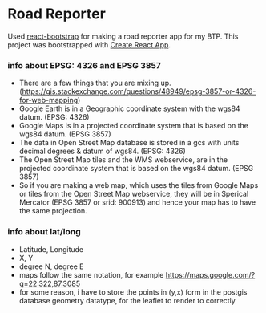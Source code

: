 Road Reporter
==========
Used [react-bootstrap](https://react-bootstrap.github.io/) for making a road reporter app for my BTP. This project was bootstrapped with [Create React App](https://github.com/facebook/create-react-app).

### info about EPSG: 4326 and EPSG 3857
- There are a few things that you are mixing up.(https://gis.stackexchange.com/questions/48949/epsg-3857-or-4326-for-web-mapping)
- Google Earth is in a Geographic coordinate system with the wgs84 datum. (EPSG: 4326)
- Google Maps is in a projected coordinate system that is based on the wgs84 datum. (EPSG 3857)
- The data in Open Street Map database is stored in a gcs with units decimal degrees & datum of wgs84. (EPSG: 4326)
- The Open Street Map tiles and the WMS webservice, are in the projected coordinate system that is based on the wgs84 datum. (EPSG 3857)
- So if you are making a web map, which uses the tiles from Google Maps or tiles from the Open Street Map webservice, they will be in Sperical Mercator (EPSG 3857 or srid: 900913) and hence your map has to have the same projection.

### info about lat/long
- Latitude, Longitude
- X, Y
- degree N, degree E
- maps follow the same notation, for example https://maps.google.com/?q=22.322,87.3085
- for some reason, i have to store the points in (y,x) form in the postgis database geometry datatype, for the leaflet to render to correctly